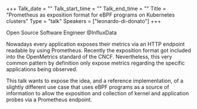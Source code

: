+++
Talk_date = ""
Talk_start_time = ""
Talk_end_time = ""
Title = "Prometheus as exposition format for eBPF programs on Kubernetes clusters"
Type = "talk"
Speakers = ["leonardo-di-donato"]
+++

Open Source Software Engineer @InfluxData

Nowadays every application exposes their metrics via an HTTP endpoint readable by using Prometheus. Recently the exposition format got included into the OpenMetrics standard of the CNCF. Nevertheless, this very common pattern by definition only expose metrics regarding the specific applications being observed.

This talk wants to expose the idea, and a reference implementation, of a slightly different use case that uses eBPF programs as a source of information to allow the exposition and collection of kernel and application probes via a Prometheus endpoint.